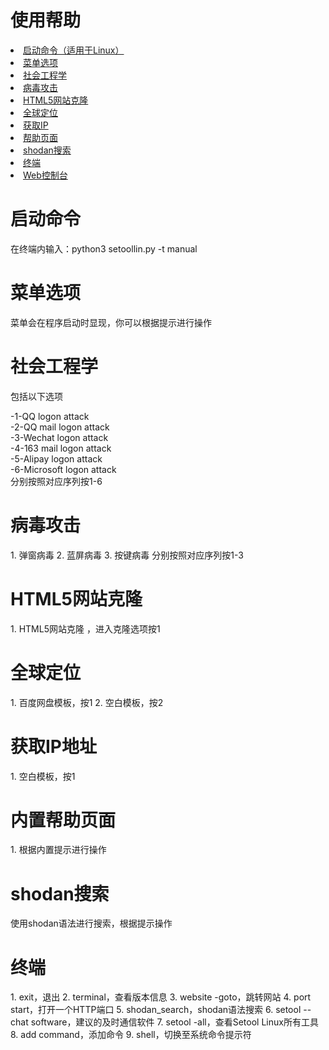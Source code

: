 # 使用帮助

<li><a href='#start'>启动命令（适用于Linux）</a></li>
<li><a href='#meau'>菜单选项</a></li>
<li><a href='#social'>社会工程学</a></li>
<li><a href='#virus'>病毒攻击</a></li>
<li><a href='#clone'>HTML5网站克隆</a></li>
<li><a href='#GPS'>全球定位</a></li>
<li><a href='#ip'>获取IP</a></li>
<li><a href='#help'>帮助页面</a></li>
<li><a href='#shodan'>shodan搜索</a></li>
<li><a href='#terminal'>终端</a></li>
<li><a href=''>Web控制台</a></li>

# 启动命令
<p name='start'>在终端内输入：python3 setoollin.py -t manual</P>

# 菜单选项
<p name='meau'>菜单会在程序启动时显现，你可以根据提示进行操作</p>

# 社会工程学
<p name='social'>包括以下选项</p>
-1-QQ logon attack<br />
-2-QQ mail logon attack<br />
-3-Wechat logon attack<br />
-4-163 mail logon attack<br />
-5-Alipay logon attack<br />
-6-Microsoft logon attack<br />
分别按照对应序列按1-6

# 病毒攻击
<p name='virus'></p>
1. 弹窗病毒
2. 蓝屏病毒
3. 按键病毒
分别按照对应序列按1-3

# HTML5网站克隆
<p name='clone'></p>
1. HTML5网站克隆 ，进入克隆选项按1

# 全球定位
<p name='GPS'></p>
1. 百度网盘模板，按1
2. 空白模板，按2

# 获取IP地址
<p name='ip'></p>
1. 空白模板，按1

# 内置帮助页面
<p name='help'></p>
1. 根据内置提示进行操作

# shodan搜索
<p name='shodan'></p>
使用shodan语法进行搜索，根据提示操作

# 终端
<p name='terminal'></p>
1. exit，退出
2. terminal，查看版本信息
3. website -goto，跳转网站
4. port start，打开一个HTTP端口
5. shodan_search，shodan语法搜索
6. setool --chat software，建议的及时通信软件
7. setool -all，查看Setool Linux所有工具
8. add command，添加命令
9. shell，切换至系统命令提示符
